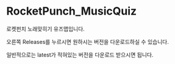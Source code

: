 # RocketPunch_MusicQuiz

로켓펀치 노래맞히기 유즈맵입니다.

오른쪽 Releases를 누르시면 원하시는 버전을 다운로드하실 수 있습니다.

일반적으로는 latest가 적혀있는 버전을 다운로드 받으시면 됩니다.
